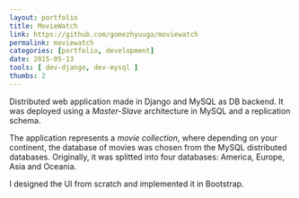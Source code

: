 ```yaml
---
layout: portfolio
title: MovieWatch
link: https://github.com/gomezhyuuga/moviewatch
permalink: moviewatch
categories: [portfolio, development]
date: 2015-05-13
tools: [ dev-django, dev-mysql ]
thumbs: 2
---
```


Distributed web application made in Django and MySQL
as DB backend. It was deployed using a *Master-Slave*
architecture in MySQL and a replication schema.

The application represents a *movie collection*,
where depending on your continent, the database of movies
was chosen from the MySQL distributed databases. Originally,
it was splitted into four databases: America, Europe, Asia and
Oceania.

I designed the UI from scratch and implemented it in Bootstrap.
